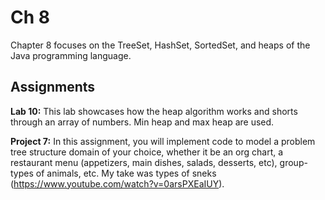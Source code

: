 # Ch 8

Chapter 8 focuses on the TreeSet, HashSet, SortedSet, and heaps of the Java programming language.

## Assignments

**Lab 10:** This lab showcases how the heap algorithm works and shorts through an array of numbers. Min heap and max heap are used.

**Project 7:** In this assignment, you will implement code to model a problem tree structure domain of your choice, whether it be an org chart, a restaurant menu (appetizers, main dishes, salads, desserts, etc), group-types of animals, etc. My take was types of sneks (https://www.youtube.com/watch?v=0arsPXEaIUY).